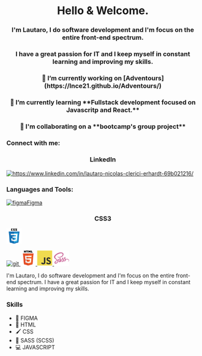 <h1 align="center">Hello & Welcome.</h1>
<h3 align="center">I'm Lautaro, I do software development and I'm focus on the entire front-end spectrum.</h3>
<h3 align="center">I have a great passion for IT and I keep myself in constant learning and improving my skills.</h3>

<h3 align="center">🔭 I’m currently working on [Adventours](https://lnce21.github.io/Adventours/)</h3>

<h3 align="center">🌱 I’m currently learning **Fullstack development focused on Javascritp and React.**</h3>

<h3 align="center">👯 I'm collaborating on a **bootcamp's group project**</h3>

<h3 align="left">Connect with me:</h3>
<p align="left">
<h3 align="center"></h3>
<h3 align="center">LinkedIn</h3>
<a href="https://linkedin.com/in/https://www.linkedin.com/in/lautaro-nicolas-clerici-erhardt-69b021216/" target="blank"><img align="center" src="https://raw.githubusercontent.com/rahuldkjain/github-profile-readme-generator/master/src/images/icons/Social/linked-in-alt.svg" alt="https://www.linkedin.com/in/lautaro-nicolas-clerici-erhardt-69b021216/" height="30" width="40" /></a>
</p>

<h3 align="left">Languages and Tools:</h3>
<p align="left">
<a href="https://www.figma.com/" target="_blank"> <img src="https://www.vectorlogo.zone/logos/figma/figma-icon.svg" alt="figma" width="40" height="40"/>Figma</a> 
<h3 align="center">CSS3</h3>
<a href="https://www.w3schools.com/css/" target="_blank"> <img src="https://raw.githubusercontent.com/devicons/devicon/master/icons/css3/css3-original-wordmark.svg" alt="css3" width="40" height="40"/></a> 

<a href="https://git-scm.com/" target="_blank"> <img src="https://www.vectorlogo.zone/logos/git-scm/git-scm-icon.svg" alt="git" width="40" height="40"/> </a> 
<a href="https://www.w3.org/html/" target="_blank"> <img src="https://raw.githubusercontent.com/devicons/devicon/master/icons/html5/html5-original-wordmark.svg" alt="html5" width="40" height="40"/> </a> 
<a href="https://developer.mozilla.org/en-US/docs/Web/JavaScript" target="_blank"> <img src="https://raw.githubusercontent.com/devicons/devicon/master/icons/javascript/javascript-original.svg" alt="javascript" width="40" height="40"/> </a> 
<a href="https://sass-lang.com" target="_blank"> <img src="https://raw.githubusercontent.com/devicons/devicon/master/icons/sass/sass-original.svg" alt="sass" width="40" height="40"/> </a>
</p>



I'm Lautaro, I do software development and I'm focus on the entire front-end spectrum.
I have a great passion for IT and I keep myself in constant learning and improving my skills.

### Skills

* 🎴 FIGMA
* 📃 HTML
* 🖌 CSS 
* 🎨 SASS (SCSS)
* 💻 JAVASCRIPT

